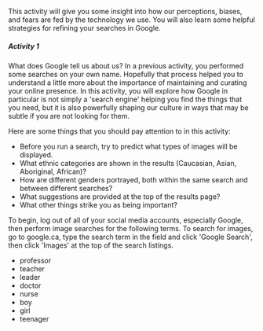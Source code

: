 This activity will give you some insight into how our perceptions, biases, and fears are fed by the technology we use. You will also learn some helpful strategies for refining your searches in Google.

##### Activity 1

What does Google tell us about us? In a previous activity, you performed some searches on your own name. Hopefully that process helped you to understand a little more about the importance of maintaining and curating your online presence. In this activity, you will explore how Google in particular is not simply a 'search engine' helping you find the things that you need, but it is also powerfully shaping our culture in ways that may be subtle if you are not looking for them. 

Here are some things that you should pay attention to in this activity:

* Before you run a search, try to predict what types of images will be displayed.
* What ethnic categories are shown in the results \(Caucasian, Asian, Aboriginal, African\)?
* How are different genders portrayed, both within the same search and between different searches?
* What suggestions are provided at the top of the results page?
* What other things strike you as being important?

To begin, log out of all of your social media accounts, especially Google, then perform image searches for the following terms. To search for images, go to google.ca, type the search term in the field and click 'Google Search', then click 'Images' at the top of the search listings.

* professor
* teacher
* leader
* doctor
* nurse
* boy
* girl
* teenager





